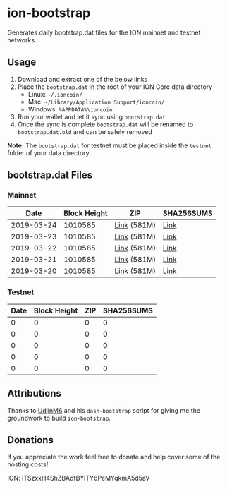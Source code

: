 # ion-bootstrap

Generates daily bootstrap.dat files for the ION mainnet and testnet networks.

## Usage

1. Download and extract one of the below links
2. Place the `bootstrap.dat` in the root of your ION Core data directory
    - Linux: `~/.ioncoin/`
    - Mac: `~/Library/Application Support/ioncoin/`
    - Windows: `%APPDATA%\ioncoin`
3. Run your wallet and let it sync using `bootstrap.dat`
4. Once the sync is complete `bootstrap.dat` will be renamed to `bootstrap.dat.old` and can be safely removed

**Note:** The `bootstrap.dat` for testnet must be placed inside the `testnet` folder of your data directory.

## bootstrap.dat Files

### Mainnet

|    Date    | Block Height | ZIP | SHA256SUMS |
| ---------- | ------------ | --- | ---------- |
| 2019-03-24 | 1010585 | [Link](https://s3-ap-southeast-2.amazonaws.com/ion-bootstrap/mainnet/2019-03-24/bootstrap.dat.zip) (581M) | [Link](https://s3-ap-southeast-2.amazonaws.com/ion-bootstrap/mainnet/2019-03-24/SHA256SUMS) |
| 2019-03-23 | 1010585 | [Link](https://s3-ap-southeast-2.amazonaws.com/ion-bootstrap/mainnet/2019-03-23/bootstrap.dat.zip) (581M) | [Link](https://s3-ap-southeast-2.amazonaws.com/ion-bootstrap/mainnet/2019-03-23/SHA256SUMS) |
| 2019-03-22 | 1010585 | [Link](https://s3-ap-southeast-2.amazonaws.com/ion-bootstrap/mainnet/2019-03-22/bootstrap.dat.zip) (581M) | [Link](https://s3-ap-southeast-2.amazonaws.com/ion-bootstrap/mainnet/2019-03-22/SHA256SUMS) |
| 2019-03-21 | 1010585 | [Link](https://s3-ap-southeast-2.amazonaws.com/ion-bootstrap/mainnet/2019-03-21/bootstrap.dat.zip) (581M) | [Link](https://s3-ap-southeast-2.amazonaws.com/ion-bootstrap/mainnet/2019-03-21/SHA256SUMS) |
| 2019-03-20 | 1010585 | [Link](https://s3-ap-southeast-2.amazonaws.com/ion-bootstrap/mainnet/2019-03-20/bootstrap.dat.zip) (581M) | [Link](https://s3-ap-southeast-2.amazonaws.com/ion-bootstrap/mainnet/2019-03-20/SHA256SUMS) |

### Testnet

|    Date    | Block Height | ZIP | SHA256SUMS |
| ---------- | ------------ | --- | ---------- |
| 0 | 0 | 0 | 0 |
| 0 | 0 | 0 | 0 |
| 0 | 0 | 0 | 0 |
| 0 | 0 | 0 | 0 |
| 0 | 0 | 0 | 0 |

## Attributions

Thanks to [UdjinM6](https://github.com/UdjinM6) and his `dash-bootstrap` script
for giving me the groundwork to build `ion-bootstrap`.

## Donations

If you appreciate the work feel free to donate and help cover some of the
hosting costs!

ION: iTSzxxH4ShZBAdfBYiTY6PeMYqkmA5d5aV
